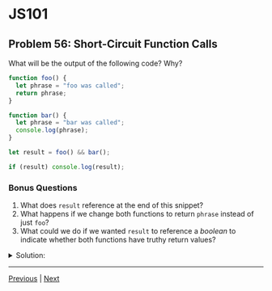 # JS101
## Problem 56: Short-Circuit Function Calls

What will be the output of the following code? Why?

```js
function foo() {
  let phrase = "foo was called";
  return phrase;
}

function bar() {
  let phrase = "bar was called";
  console.log(phrase);
}

let result = foo() && bar();

if (result) console.log(result);
```

### Bonus Questions
1. What does `result` reference at the end of this snippet?
2. What happens if we change both functions to return `phrase` instead of just `foo`?
3. What could we do if we wanted `result` to reference a *boolean* to indicate whether both functions have truthy return values?

<details>
<summary>Solution:</summary>

**Output:**
```
bar was called
```

**Explanation:**
1. `foo()` is called and returns `"foo was called"` (truthy)
2. Since the left side of `&&` is truthy, evaluation continues to the right side
3. `bar()` is called, which logs `"bar was called"` and returns `undefined`
4. `result` is assigned the return value of `bar()`, which is `undefined`
5. The `if (result)` check fails because `undefined` is falsy
6. Only the console.log from inside `bar()` produces output

**Bonus Questions:**

1. `result` references `undefined` (the return value of `bar()`).

2. If `bar` also returns `phrase`:
```js
function bar() {
  let phrase = "bar was called";
  console.log(phrase);
  return phrase;
}
```
Then `result` would be `"bar was called"` (the last truthy value in the `&&` chain), and the final `if` would execute, logging `"bar was called"` again. Total output:
```
bar was called
bar was called
```

3. We could use double bang to convert the return values to booleans, or the `Boolean()` constructor:
```js
let result = !!(foo() && bar());
// or
let result = Boolean(foo() && bar());
// or
let result = Boolean(foo()) && Boolean(bar());
```

</details>

---

[Previous](55.md) | [Next](57.md)

